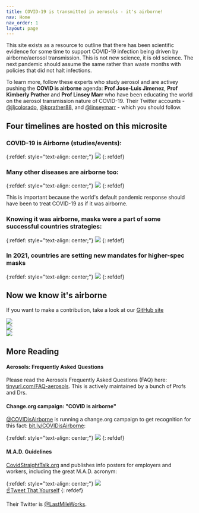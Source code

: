 ```yaml
---
title: COVID-19 is transmitted in aerosols - it's airborne!
nav: Home
nav_order: 1
layout: page
---
```


This site exists as a resource to outline that there has been scientific evidence for some time to support COVID-19 infection being driven by airborne/aerosol transmission. This is not new science, it is old science. The next pandemic should assume the same rather than waste months with policies that did not halt infections. 

To learn more, follow these experts who study aerosol and are activey pushing the **COVID is airborne** agenda: **Prof Jose-Luis Jimenez**, **Prof Kimberly Prather** and **Prof Linsey Marr** who have been educating the world on the aerosol transmission nature of COVID-19. Their Twitter accounts - [@jljcolorado](https://twitter.com/jljcolorado), [@kprather88](https://twitter.com/kprather88), and [@linseymarr](https://twitter.com/linseymarr) - which you should follow.

## Four timelines are hosted on this microsite

### COVID-19 is Airborne (studies/events):

{:refdef: style="text-align: center;"}
[![](https://user-images.githubusercontent.com/82182/105086476-f361de80-5a90-11eb-8d3f-7dab334afa3d.png)](/covid19-timeline)
{: refdef}

### Many other diseases are airborne too:

{:refdef: style="text-align: center;"}
[![](https://user-images.githubusercontent.com/82182/105086571-18eee800-5a91-11eb-80d2-1244da2421c2.png)](/historical-timeline)
{: refdef}

This is important because the world's default pandemic response should have been to treat COVID-19 as if it was airborne.

### Knowing it was airborne, masks were a part of some successful countries strategies:

{:refdef: style="text-align: center;"}
[![](https://user-images.githubusercontent.com/82182/105086641-358b2000-5a91-11eb-8fb2-9be3783ddfd4.png)](/early-masking-countries)
{: refdef}

### In 2021, countries are setting new mandates for higher-spec masks

{:refdef: style="text-align: center;"}
[![](https://user-images.githubusercontent.com/82182/105086641-358b2000-5a91-11eb-8fb2-9be3783ddfd4.png)](/masks-2021)
{: refdef}

## Now we know it's airborne

If you want to make a contribution, take a look at our [GitHub site](https://github.com/its-airborne/timelines-site)

<div id="slideshow">
   <div>
     <img src="https://user-images.githubusercontent.com/82182/102653821-724cba00-4167-11eb-8639-ac53c1d7543b.png">
   </div>
   <div>
     <img src="https://user-images.githubusercontent.com/82182/102656421-c2c61680-416b-11eb-804d-502ebed06d17.png">
   </div>
   <div>
     <img src="https://user-images.githubusercontent.com/82182/102660722-6c5cd600-4173-11eb-96b8-8585946c0149.png">
   </div>
</div>

## More Reading

#### Aerosols: Frequently Asked Questions

Please read the Aerosols Frequently Asked Questions (FAQ) here: [tinyurl.com/FAQ-aerosols](https://tinyurl.com/FAQ-aerosols). This is actively maintained by a bunch of Profs and Drs.

#### Change.org campaign: "COVID is airborne"

[@COVIDisAirborne](https://twitter.com/covidisairborne) is running a change.org campaign to get recognition for this fact: [bit.ly/COVIDisAirborne](https://bit.ly/COVIDisAirborne):

{:refdef: style="text-align: center;"}
![](https://user-images.githubusercontent.com/82182/102479775-3de9d880-4057-11eb-84ca-ba2b024c2127.png)
{: refdef}

#### M.A.D. Guidelines

[CovidStraightTalk.org](https://covidstraighttalk.org/) and publishes info posters for employers and workers, including the great M.A.D. acronym:

{:refdef: style="text-align: center;"}
![](https://user-images.githubusercontent.com/82182/102404351-82d22880-3fdf-11eb-9b1a-c5a105e89101.png) 
<br><a href="https://twitter.com/intent/tweet?text=%23COVIDisAirborne%20%23masks4All%20%23bewareOfSharedAir%20%23ventilation.%20Masks!%20Air!%20Distance!%20https://pic.twitter.com/noIWVuuogr&name=small" target="_blank">☝️Tweet That Yourself</a>
{: refdef}

Their Twitter is [@LastMileWorks](https://twitter.com/lastmileworks).